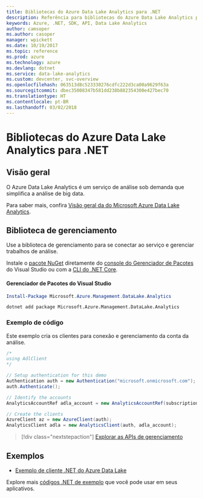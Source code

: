 ```yaml
---
title: Bibliotecas do Azure Data Lake Analytics para .NET
description: Referência para bibliotecas do Azure Data Lake Analytics para .NET
keywords: Azure, .NET, SDK, API, Data Lake Analytics
author: camsoper
ms.author: casoper
manager: wpickett
ms.date: 10/19/2017
ms.topic: reference
ms.prod: azure
ms.technology: azure
ms.devlang: dotnet
ms.service: data-lake-analytics
ms.custom: devcenter, svc-overview
ms.openlocfilehash: 063513d8c523330276cdfc222d3ca00a9629f63a
ms.sourcegitcommit: dbec35008347b581dd238b882354300e427bec70
ms.translationtype: HT
ms.contentlocale: pt-BR
ms.lasthandoff: 03/02/2018
---
```

# <a name="azure-data-lake-analytics-libraries-for-net"></a>Bibliotecas do Azure Data Lake Analytics para .NET

## <a name="overview"></a>Visão geral

O Azure Data Lake Analytics é um serviço de análise sob demanda que simplifica a análise de big data.

Para saber mais, confira [Visão geral da do Microsoft Azure Data Lake Analytics](/azure/data-lake-analytics/data-lake-analytics-overview).

## <a name="management-library"></a>Biblioteca de gerenciamento

Use a biblioteca de gerenciamento para se conectar ao serviço e gerenciar trabalhos de análise.

Instale o [pacote NuGet](https://www.nuget.org/packages/Microsoft.Azure.Management.DataLake.Analytics) diretamente do [console do Gerenciador de Pacotes][PackageManager] do Visual Studio ou com a [CLI do .NET Core][DotNetCLI].

#### <a name="visual-studio-package-manager"></a>Gerenciador de Pacotes do Visual Studio

```powershell
Install-Package Microsoft.Azure.Management.DataLake.Analytics
```

```bash
dotnet add package Microsoft.Azure.Management.DataLake.Analytics
```

### <a name="code-example"></a>Exemplo de código

Este exemplo cria os clientes para conexão e gerenciamento da conta da análise.

```csharp
/*
using AdlClient 
*/

// Setup authentication for this demo
Authentication auth = new Authentication("microsoft.onmicrosoft.com"); // change this to YOUR tenant
auth.Authenticate();

// Identify the accounts
AnalyticsAccountRef adla_account = new AnalyticsAccountRef(subscriptionId, resourceGroup, userName);

// Create the clients
AzureClient az = new AzureClient(auth);
AnalyticsClient adla = new AnalyticsClient(auth, adla_account);
```

> [!div class="nextstepaction"]
> [Explorar as APIs de gerenciamento](/dotnet/api/overview/azure/datalakeanalytics/management)

## <a name="samples"></a>Exemplos
* [Exemplo de cliente .NET do Azure Data Lake](https://azure.microsoft.com/resources/samples/data-lake-dotnet-client/)

Explore mais [códigos .NET de exemplo](https://azure.microsoft.com/resources/samples/?platform=dotnet) que você pode usar em seus aplicativos.

[PackageManager]: https://docs.microsoft.com/nuget/tools/package-manager-console
[DotNetCLI]: https://docs.microsoft.com/dotnet/core/tools/dotnet-add-package
